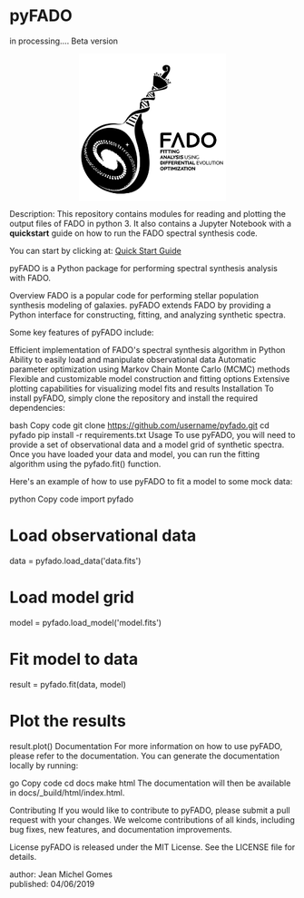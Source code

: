 # pyFADO

in processing.... Beta version

<p align="center">
  <img align="center" src="https://github.com/neutrinomuon/AST4001-Extragalactic-Astronomy/blob/master/figures/FADO%20logo%20F-01.jpg?raw=true" width="260">
</p>

Description: This repository contains modules for reading and plotting the output files of FADO in python 3. It also contains a Jupyter Notebook with a <b>quickstart</b> guide on how to run the FADO spectral synthesis code.

You can start by clicking at: <a href='FADO_QuickStartGuide-GITHUB.ipynb'>Quick Start Guide</a>

pyFADO is a Python package for performing spectral synthesis analysis with FADO.

Overview
FADO is a popular code for performing stellar population synthesis modeling of galaxies. pyFADO extends FADO by providing a Python interface for constructing, fitting, and analyzing synthetic spectra.

Some key features of pyFADO include:

Efficient implementation of FADO's spectral synthesis algorithm in Python
Ability to easily load and manipulate observational data
Automatic parameter optimization using Markov Chain Monte Carlo (MCMC) methods
Flexible and customizable model construction and fitting options
Extensive plotting capabilities for visualizing model fits and results
Installation
To install pyFADO, simply clone the repository and install the required dependencies:

bash
Copy code
git clone https://github.com/username/pyfado.git
cd pyfado
pip install -r requirements.txt
Usage
To use pyFADO, you will need to provide a set of observational data and a model grid of synthetic spectra. Once you have loaded your data and model, you can run the fitting algorithm using the pyfado.fit() function.

Here's an example of how to use pyFADO to fit a model to some mock data:

python
Copy code
import pyfado

# Load observational data
data = pyfado.load_data('data.fits')

# Load model grid
model = pyfado.load_model('model.fits')

# Fit model to data
result = pyfado.fit(data, model)

# Plot the results
result.plot()
Documentation
For more information on how to use pyFADO, please refer to the documentation. You can generate the documentation locally by running:

go
Copy code
cd docs
make html
The documentation will then be available in docs/_build/html/index.html.

Contributing
If you would like to contribute to pyFADO, please submit a pull request with your changes. We welcome contributions of all kinds, including bug fixes, new features, and documentation improvements.

License
pyFADO is released under the MIT License. See the LICENSE file for details.

author: Jean Michel Gomes<br>
published: 04/06/2019
